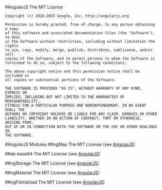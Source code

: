 #AngularJS
    The MIT License

    Copyright (c) 2010-2015 Google, Inc. http://angularjs.org

    Permission is hereby granted, free of charge, to any person obtaining a copy
    of this software and associated documentation files (the "Software"), to deal
    in the Software without restriction, including without limitation the rights
    to use, copy, modify, merge, publish, distribute, sublicense, and/or sell
    copies of the Software, and to permit persons to whom the Software is
    furnished to do so, subject to the following conditions:

    The above copyright notice and this permission notice shall be included in
    all copies or substantial portions of the Software.

    THE SOFTWARE IS PROVIDED "AS IS", WITHOUT WARRANTY OF ANY KIND, EXPRESS OR
    IMPLIED, INCLUDING BUT NOT LIMITED TO THE WARRANTIES OF MERCHANTABILITY,
    FITNESS FOR A PARTICULAR PURPOSE AND NONINFRINGEMENT. IN NO EVENT SHALL THE
    AUTHORS OR COPYRIGHT HOLDERS BE LIABLE FOR ANY CLAIM, DAMAGES OR OTHER
    LIABILITY, WHETHER IN AN ACTION OF CONTRACT, TORT OR OTHERWISE, ARISING FROM,
    OUT OF OR IN CONNECTION WITH THE SOFTWARE OR THE USE OR OTHER DEALINGS IN
    THE SOFTWARE.

#AngularJS Modules
##ngMap
    The MIT License 
(see [AngularJS](#angularjs))

##ab-base64
    The MIT License 
(see [AngularJS](#angularjs))

##ngStorage
    The MIT License 
(see [AngularJS](#angularjs))

##ngMaterial
    The MIT License 
(see [AngularJS](#angularjs))

##ngFileUpload
    The MIT License 
(see [AngularJS](#angularjs))